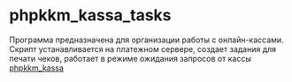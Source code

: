 # phpkkm_kassa_tasks

Программа предназначена для организации работы с онлайн-кассами.
Скрипт устанавливается на платежном сервере, создает задания для печати чеков, работает в режиме ожидания запросов от кассы <a href="https://github.com/alchemist314/phpkkm_kassa" target="blank">phpkkm_kassa</a>
